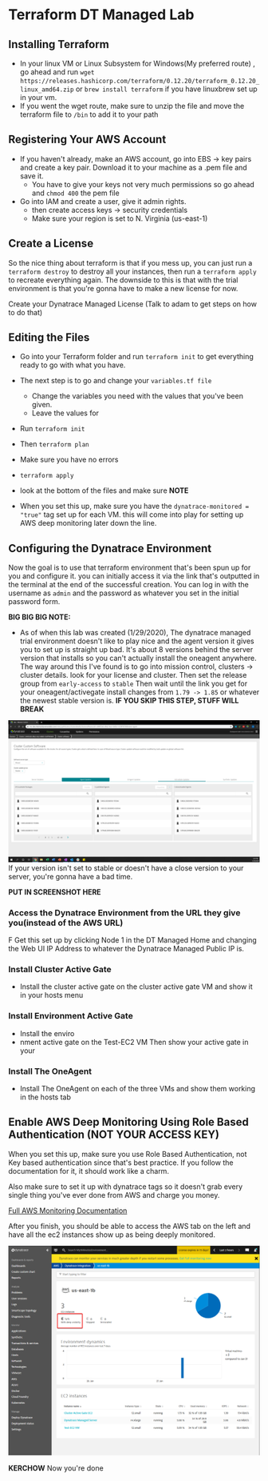# Terraform DT Managed Lab


## Installing Terraform

* In your linux VM or Linux Subsystem for Windows(My preferred route) , go ahead and run `wget https://releases.hashicorp.com/terraform/0.12.20/terraform_0.12.20_linux_amd64.zip` or `brew install terraform` if you have linuxbrew set up in your vm. 
* If you went the wget route, make sure to unzip the file and move the terraform file to `/bin` to add it to your path



## Registering Your AWS Account

* If you haven't already, make an AWS account, go into EBS -> key pairs and create a key pair. Download it to your machine as a .pem file and save it. 
  * You have to give your keys not very much permissions so go ahead and `chmod 400` the pem file
* Go into IAM and create a user, give it admin rights. 
  * then create access keys -> security credentials 
  * Make sure your region is set to N. Virginia (us-east-1)

## Create a License 

So the nice thing about terraform is that if you mess up, you can just run a `terraform destroy` to destroy all your instances, then run a `terraform apply` to recreate everything again. The downside to this is that with the trial environment is that you're gonna have to make a new license for now. 

Create your Dynatrace Managed License (Talk to adam to get steps on how to do that)




## Editing the Files
* Go into your Terraform folder and run `terraform init` to get everything ready to go with what you have. 
* The next step is to go and change your `variables.tf file`
  * Change the variables you need with the values that you've been given.
  * Leave the values for  
* Run `terraform init`
* Then `terraform plan`
* Make sure you have no errors
* `terraform apply`

* look at the bottom of the files and make sure 
**NOTE**
* When you set this up, make sure you have the `dynatrace-monitored = "true"` tag set up for each VM. this will come into play for setting up AWS deep monitoring later down the line. 


## Configuring the Dynatrace Environment
Now the goal is to use that terraform environment that's been spun up for you and configure it. you can initially access it via the link that's outputted in the terminal at the end of the successful creation. You can log in with the username as `admin` and the password as whatever you set in the initial password form.

**BIG BIG BIG NOTE:**
* As of when this lab was created (1/29/2020), The dynatrace managed trial environment doesn't like to play nice and the agent version it gives you to set up is straight up bad. It's about 8 versions behind the server version that installs so you can't actually install the oneagent anywhere. The way around this I've found is to go into mission control, clusters -> cluster details. look for your license and cluster. Then set the release group from `early-access` to `stable` Then wait until the link you get for your oneagent/activegate install changes from `1.79 -> 1.85` or whatever the newest stable version is. **IF YOU SKIP THIS STEP, STUFF WILL BREAK**  

![Agent License Version](/images/stable-mode-or-bust.png) If your version isn't set to stable or doesn't have a close version to your server, you're gonna have a bad time. 

**PUT IN SCREENSHOT HERE**

### Access the Dynatrace Environment from the URL they give you(instead of the AWS URL)
F
Get this set up by clicking Node 1 in the DT Managed Home and changing the Web UI IP Address to whatever the Dynatrace Managed Public IP is.



### Install Cluster Active Gate
* Install the cluster active gate on the cluster active gate VM and show it in your hosts menu

### Install Environment Active Gate 
* Install the enviro
* nment active gate on the Test-EC2 VM Then show your active gate in your 

### Install The OneAgent
* Install The OneAgent on each of the three VMs and show them working in the hosts tab





## Enable AWS Deep Monitoring Using Role Based Authentication (NOT YOUR ACCESS KEY) 

When you set this up, make sure you use Role Based Authentication, not Key based authentication since that's best practice. If you follow the documentation for it, it should work like a charm. 

Also make sure to set it up with dynatrace tags so it doesn't grab every single thing you've ever done from AWS and charge you money. 


[Full AWS Monitoring Documentation](https://www.dynatrace.com/support/help/technology-support/cloud-platforms/amazon-web-services/installation/aws-monitoring-with-dynatrace-managed/)

After you finish, you should be able to access the AWS tab on the left and have all the ec2 instances show up as being deeply monitored. 

![aws-deep-monitoring](/images/aws-deep-monitoring.png)

**KERCHOW** Now you're done